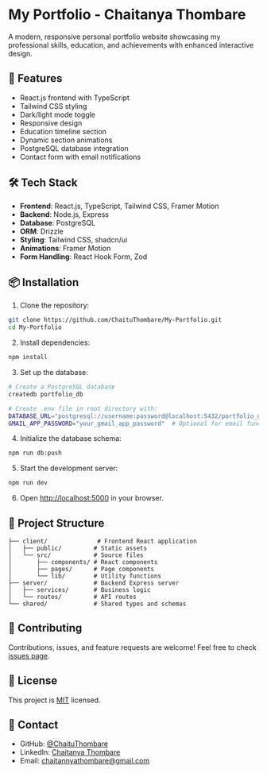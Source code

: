 # My Portfolio - Chaitanya Thombare

A modern, responsive personal portfolio website showcasing my professional skills, education, and achievements with enhanced interactive design.

## 🚀 Features

- React.js frontend with TypeScript
- Tailwind CSS styling
- Dark/light mode toggle
- Responsive design
- Education timeline section
- Dynamic section animations
- PostgreSQL database integration
- Contact form with email notifications

## 🛠️ Tech Stack

- **Frontend**: React.js, TypeScript, Tailwind CSS, Framer Motion
- **Backend**: Node.js, Express
- **Database**: PostgreSQL
- **ORM**: Drizzle
- **Styling**: Tailwind CSS, shadcn/ui
- **Animations**: Framer Motion
- **Form Handling**: React Hook Form, Zod

## 📦 Installation

1. Clone the repository:
```bash
git clone https://github.com/ChaituThombare/My-Portfolio.git
cd My-Portfolio
```

2. Install dependencies:
```bash
npm install
```

3. Set up the database:
```bash
# Create a PostgreSQL database
createdb portfolio_db

# Create .env file in root directory with:
DATABASE_URL="postgresql://username:password@localhost:5432/portfolio_db"
GMAIL_APP_PASSWORD="your_gmail_app_password"  # Optional for email functionality
```

4. Initialize the database schema:
```bash
npm run db:push
```

5. Start the development server:
```bash
npm run dev
```

6. Open [http://localhost:5000](http://localhost:5000) in your browser.

## 🎨 Project Structure

```
├── client/              # Frontend React application
│   ├── public/         # Static assets
│   └── src/            # Source files
│       ├── components/ # React components
│       ├── pages/      # Page components
│       └── lib/        # Utility functions
├── server/             # Backend Express server
│   ├── services/       # Business logic
│   └── routes/         # API routes
└── shared/             # Shared types and schemas
```

## 🤝 Contributing

Contributions, issues, and feature requests are welcome! Feel free to check [issues page](https://github.com/ChaituThombare/Personal-Portfolio/issues).

## 📝 License

This project is [MIT](LICENSE) licensed.

## 👤 Contact

- GitHub: [@ChaituThombare](https://github.com/ChaituThombare)
- LinkedIn: [Chaitanya Thombare](https://www.linkedin.com/in/chaitannya-thombare-438b92253)
- Email: chaitannyathombare@gmail.com
